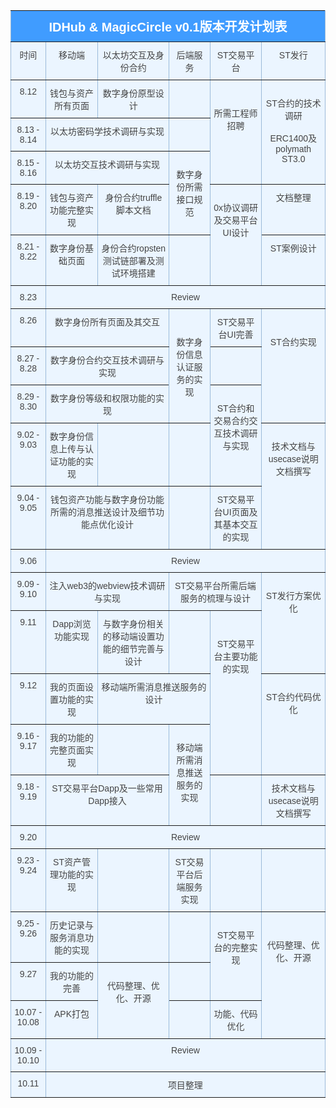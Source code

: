 <style type="text/css">
.tg  {border-collapse:collapse;border-spacing:0;border-color:#9ABAD9;}
.tg td{font-family:Arial, sans-serif;font-size:14px;padding:10px 5px;border-style:solid;border-width:1px;overflow:hidden;word-break:normal;border-color:#9ABAD9;color:#444;background-color:#EBF5FF;}
.tg th{font-family:Arial, sans-serif;font-size:14px;font-weight:normal;padding:10px 5px;border-style:solid;border-width:1px;overflow:hidden;word-break:normal;border-color:#9ABAD9;color:#fff;background-color:#409cff;}
.tg .tg-c3ow{border-color:inherit;text-align:center;vertical-align:top}
.tg .tg-auie{font-size:20px;font-family:"Arial Black", Gadget, sans-serif !important;;border-color:inherit;text-align:center;vertical-align:top}
</style>
<table class="tg">
  <tr>
    <th class="tg-auie" colspan="6"><span style="font-weight:bold">IDHub &amp; MagicCircle v0.1版本开发计划表</span></th>
  </tr>
  <tr>
    <td class="tg-c3ow">时间</td>
    <td class="tg-c3ow">移动端</td>
    <td class="tg-c3ow">以太坊交互及身份合约</td>
    <td class="tg-c3ow">后端服务</td>
    <td class="tg-c3ow">ST交易平台</td>
    <td class="tg-c3ow">ST发行</td>
  </tr>
  <tr>
    <td class="tg-c3ow">8.12</td>
    <td class="tg-c3ow">钱包与资产所有页面</td>
    <td class="tg-c3ow">数字身份原型设计</td>
    <td class="tg-c3ow"></td>
    <td class="tg-c3ow" rowspan="3"><br><br>所需工程师招聘</td>
    <td class="tg-c3ow" rowspan="3"><br>ST合约的技术调研<br><br>ERC1400及polymath ST3.0</td>
  </tr>
  <tr>
    <td class="tg-c3ow">8.13 - 8.14</td>
    <td class="tg-c3ow" colspan="2">以太坊密码学技术调研与实现</td>
    <td class="tg-c3ow"></td>
  </tr>
  <tr>
    <td class="tg-c3ow">8.15 - 8.16</td>
    <td class="tg-c3ow" colspan="2">以太坊交互技术调研与实现</td>
    <td class="tg-c3ow" rowspan="2"><br>数字身份所需接口规范</td>
  </tr>
  <tr>
    <td class="tg-c3ow">8.19 - 8.20</td>
    <td class="tg-c3ow">钱包与资产功能完整实现</td>
    <td class="tg-c3ow">身份合约truffle脚本文档</td>
    <td class="tg-c3ow" rowspan="2"><br>0x协议调研及交易平台UI设计</td>
    <td class="tg-c3ow">文档整理</td>
  </tr>
  <tr>
    <td class="tg-c3ow">8.21 - 8.22</td>
    <td class="tg-c3ow">数字身份基础页面</td>
    <td class="tg-c3ow">身份合约ropsten测试链部署及测试环境搭建</td>
    <td class="tg-c3ow"></td>
    <td class="tg-c3ow">ST案例设计</td>
  </tr>
  <tr>
    <td class="tg-c3ow">8.23</td>
    <td class="tg-c3ow" colspan="5">Review</td>
  </tr>
  <tr>
    <td class="tg-c3ow">8.26</td>
    <td class="tg-c3ow" colspan="2">数字身份所有页面及其交互</td>
    <td class="tg-c3ow" rowspan="3"><br><br>数字身份信息认证服务的实现</td>
    <td class="tg-c3ow">ST交易平台UI完善</td>
    <td class="tg-c3ow" rowspan="3"><br><br>ST合约实现</td>
  </tr>
  <tr>
    <td class="tg-c3ow">8.27 - 8.28</td>
    <td class="tg-c3ow" colspan="2">数字身份合约交互技术调研与实现</td>
    <td class="tg-c3ow"></td>
  </tr>
  <tr>
    <td class="tg-c3ow">8.29 - 8.30</td>
    <td class="tg-c3ow" colspan="2">数字身份等级和权限功能的实现</td>
    <td class="tg-c3ow" rowspan="2"><br>ST合约和交易合约交互技术调研与实现</td>
  </tr>
  <tr>
    <td class="tg-c3ow">9.02 - 9.03</td>
    <td class="tg-c3ow">数字身份信息上传与认证功能的实现</td>
    <td class="tg-c3ow"></td>
    <td class="tg-c3ow"></td>
    <td class="tg-c3ow" rowspan="2"><br>技术文档与usecase说明文档撰写</td>
  </tr>
  <tr>
    <td class="tg-c3ow">9.04 - 9.05</td>
    <td class="tg-c3ow" colspan="2">钱包资产功能与数字身份功能所需的消息推送设计及细节功能点优化设计</td>
    <td class="tg-c3ow"></td>
    <td class="tg-c3ow">ST交易平台UI页面及其基本交互的实现</td>
  </tr>
  <tr>
    <td class="tg-c3ow">9.06</td>
    <td class="tg-c3ow" colspan="5">Review</td>
  </tr>
  <tr>
    <td class="tg-c3ow">9.09 - 9.10</td>
    <td class="tg-c3ow" colspan="2">注入web3的webview技术调研与实现</td>
    <td class="tg-c3ow" colspan="2">ST交易平台所需后端服务的梳理与设计</td>
    <td class="tg-c3ow" rowspan="2"><br>ST发行方案优化</td>
  </tr>
  <tr>
    <td class="tg-c3ow">9.11</td>
    <td class="tg-c3ow">Dapp浏览功能实现</td>
    <td class="tg-c3ow">与数字身份相关的移动端设置功能的细节完善与设计</td>
    <td class="tg-c3ow"></td>
    <td class="tg-c3ow" rowspan="3"><br><br>ST交易平台主要功能的实现</td>
  </tr>
  <tr>
    <td class="tg-c3ow">9.12</td>
    <td class="tg-c3ow">我的页面设置功能的实现</td>
    <td class="tg-c3ow" colspan="2">移动端所需消息推送服务的设计</td>
    <td class="tg-c3ow" rowspan="2"><br>ST合约代码优化</td>
  </tr>
  <tr>
    <td class="tg-c3ow">9.16 - 9.17</td>
    <td class="tg-c3ow">我的功能的完整页面实现</td>
    <td class="tg-c3ow"></td>
    <td class="tg-c3ow" rowspan="2"><br>移动端所需消息推送服务的实现</td>
  </tr>
  <tr>
    <td class="tg-c3ow">9.18 - 9.19</td>
    <td class="tg-c3ow" colspan="2">ST交易平台Dapp及一些常用Dapp接入</td>
    <td class="tg-c3ow"></td>
    <td class="tg-c3ow">技术文档与usecase说明文档撰写</td>
  </tr>
  <tr>
    <td class="tg-c3ow">9.20</td>
    <td class="tg-c3ow" colspan="5">Review</td>
  </tr>
  <tr>
    <td class="tg-c3ow">9.23 - 9.24</td>
    <td class="tg-c3ow">ST资产管理功能的实现</td>
    <td class="tg-c3ow"></td>
    <td class="tg-c3ow">ST交易平台后端服务实现</td>
    <td class="tg-c3ow"></td>
    <td class="tg-c3ow"></td>
  </tr>
  <tr>
    <td class="tg-c3ow">9.25 - 9.26</td>
    <td class="tg-c3ow">历史记录与服务消息功能的实现</td>
    <td class="tg-c3ow"></td>
    <td class="tg-c3ow"></td>
    <td class="tg-c3ow" rowspan="2"><br>ST交易平台的完整实现</td>
    <td class="tg-c3ow" rowspan="3"><br><br>代码整理、优化、开源</td>
  </tr>
  <tr>
    <td class="tg-c3ow">9.27</td>
    <td class="tg-c3ow">我的功能的完善</td>
    <td class="tg-c3ow" rowspan="2"><br>代码整理、优化、开源</td>
    <td class="tg-c3ow"></td>
  </tr>
  <tr>
    <td class="tg-c3ow">10.07 - 10.08</td>
    <td class="tg-c3ow">APK打包</td>
    <td class="tg-c3ow"></td>
    <td class="tg-c3ow">功能、代码优化</td>
  </tr>
  <tr>
    <td class="tg-c3ow">10.09 - 10.10</td>
    <td class="tg-c3ow" colspan="5">Review</td>
  </tr>
  <tr>
    <td class="tg-c3ow">10.11</td>
    <td class="tg-c3ow" colspan="5">项目整理</td>
  </tr>
</table>